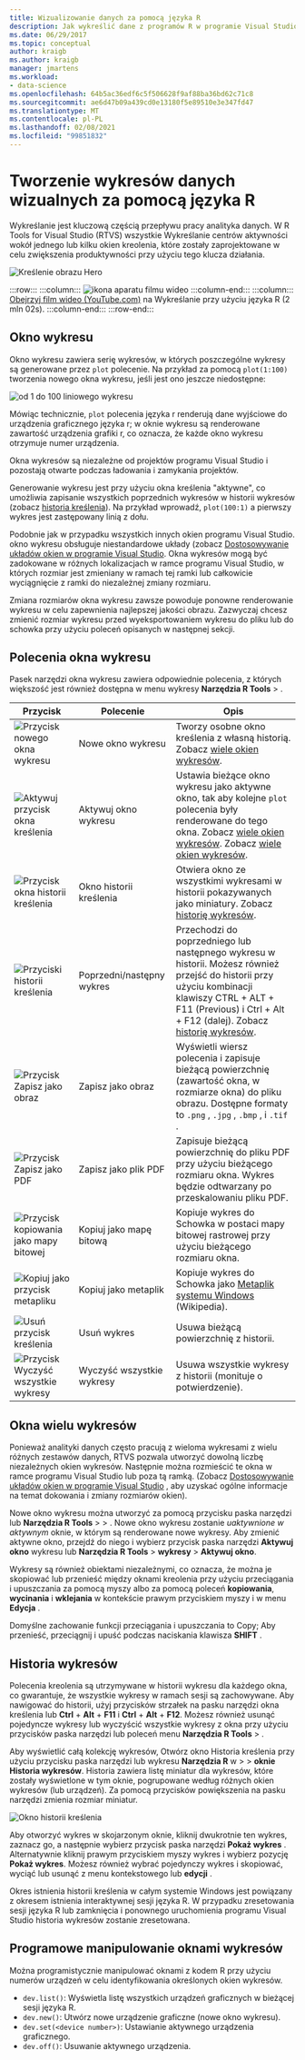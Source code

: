 ```yaml
---
title: Wizualizowanie danych za pomocą języka R
description: Jak wykreślić dane z programów R w programie Visual Studio przy użyciu okien wykresów.
ms.date: 06/29/2017
ms.topic: conceptual
author: kraigb
ms.author: kraigb
manager: jmartens
ms.workload:
- data-science
ms.openlocfilehash: 64b5ac36edf6c5f506628f9af88ba36bd62c71c8
ms.sourcegitcommit: ae6d47b09a439cd0e13180f5e89510e3e347fd47
ms.translationtype: MT
ms.contentlocale: pl-PL
ms.lasthandoff: 02/08/2021
ms.locfileid: "99851832"
---
```

# <a name="create-visual-data-plots-with-r"></a>Tworzenie wykresów danych wizualnych za pomocą języka R

Wykreślanie jest kluczową częścią przepływu pracy analityka danych. W R Tools for Visual Studio (RTVS) wszystkie Wykreślanie centrów aktywności wokół jednego lub kilku okien kreolenia, które zostały zaprojektowane w celu zwiększenia produktywności przy użyciu tego klucza działania.

![Kreślenie obrazu Hero](media/plotting-hero-image.png)

:::row:::
    :::column:::
        ![ikona aparatu filmu wideo](../install/media/video-icon.png "Obejrzyj film")
    :::column-end:::
    :::column:::
        [Obejrzyj film wideo (YouTube.com)](https://www.youtube.com/watch?v=ZTbKmz5RSgY) na Wykreślanie przy użyciu języka R (2 mln 02s).
    :::column-end:::
:::row-end:::

## <a name="the-plot-window"></a>Okno wykresu

Okno wykresu zawiera serię wykresów, w których poszczególne wykresy są generowane przez `plot` polecenie. Na przykład za pomocą `plot(1:100)` tworzenia nowego okna wykresu, jeśli jest ono jeszcze niedostępne:

![od 1 do 100 liniowego wykresu](media/plotting-1-to-100.png)

Mówiąc technicznie, `plot` polecenia języka r renderują dane wyjściowe do urządzenia graficznego języka r; w oknie wykresu są renderowane zawartość urządzenia grafiki r, co oznacza, że każde okno wykresu otrzymuje numer urządzenia.

Okna wykresów są niezależne od projektów programu Visual Studio i pozostają otwarte podczas ładowania i zamykania projektów.

Generowanie wykresu jest przy użyciu okna kreślenia "aktywne", co umożliwia zapisanie wszystkich poprzednich wykresów w historii wykresów (zobacz [historia kreślenia](#plot-history)). Na przykład wprowadź, `plot(100:1)` a pierwszy wykres jest zastępowany linią z dołu.

Podobnie jak w przypadku wszystkich innych okien programu Visual Studio. okno wykresu obsługuje niestandardowe układy (zobacz [Dostosowywanie układów okien w programie Visual Studio](../ide/customizing-window-layouts-in-visual-studio.md). Okna wykresów mogą być zadokowane w różnych lokalizacjach w ramce programu Visual Studio, w których rozmiar jest zmieniany w ramach tej ramki lub całkowicie wyciągnięcie z ramki do niezależnej zmiany rozmiaru.

Zmiana rozmiarów okna wykresu zawsze powoduje ponowne renderowanie wykresu w celu zapewnienia najlepszej jakości obrazu. Zazwyczaj chcesz zmienić rozmiar wykresu przed wyeksportowaniem wykresu do pliku lub do schowka przy użyciu poleceń opisanych w następnej sekcji.

## <a name="plot-window-commands"></a>Polecenia okna wykresu

Pasek narzędzi okna wykresu zawiera odpowiednie polecenia, z których większość jest również dostępna w menu wykresy **Narzędzia R Tools**  >   .

| Przycisk | Polecenie | Opis |
| --- | --- | --- |
| ![Przycisk nowego okna wykresu](media/plotting-toolbar-01-new-plot-window.png) | Nowe okno wykresu | Tworzy osobne okno kreślenia z własną historią. Zobacz [wiele okien wykresów](#multiple-plot-windows). |
| ![Aktywuj przycisk okna kreślenia](media/plotting-toolbar-02-activate-plot-window.png) | Aktywuj okno wykresu | Ustawia bieżące okno wykresu jako aktywne okno, tak aby kolejne `plot` polecenia były renderowane do tego okna. Zobacz [wiele okien wykresów](#multiple-plot-windows). Zobacz [wiele okien wykresów](#multiple-plot-windows). |
| ![Przycisk okna historii kreślenia](media/plotting-toolbar-03-plot-history.png) | Okno historii kreślenia | Otwiera okno ze wszystkimi wykresami w historii pokazywanych jako miniatury. Zobacz [historię wykresów](#plot-history). |
| ![Przyciski historii kreślenia](media/plotting-toolbar-04-plot-history-arrows.png) | Poprzedni/następny wykres |  Przechodzi do poprzedniego lub następnego wykresu w historii. Możesz również przejść do historii przy użyciu kombinacji klawiszy CTRL + ALT + F11 (Previous) i Ctrl + Alt + F12 (dalej). Zobacz [historię wykresów](#plot-history). |
| ![Przycisk Zapisz jako obraz](media/plotting-toolbar-05-save-as-image.png)| Zapisz jako obraz | Wyświetli wiersz polecenia i zapisuje bieżącą powierzchnię (zawartość okna, w rozmiarze okna) do pliku obrazu. Dostępne formaty to `.png` , `.jpg` , `.bmp` , i `.tif` . |
| ![Przycisk Zapisz jako PDF](media/plotting-toolbar-06-save-as-pdf.png)| Zapisz jako plik PDF | Zapisuje bieżącą powierzchnię do pliku PDF przy użyciu bieżącego rozmiaru okna. Wykres będzie odtwarzany po przeskalowaniu pliku PDF. |
| ![Przycisk kopiowania jako mapy bitowej](media/plotting-toolbar-07-copy-as-bitmap.png)| Kopiuj jako mapę bitową | Kopiuje wykres do Schowka w postaci mapy bitowej rastrowej przy użyciu bieżącego rozmiaru okna. |
| ![Kopiuj jako przycisk metapliku](media/plotting-toolbar-08-copy-as-metafile.png)| Kopiuj jako metaplik | Kopiuje wykres do Schowka jako [Metaplik systemu Windows](https://en.wikipedia.org/wiki/Windows_Metafile) (Wikipedia). |
| ![Usuń przycisk kreślenia](media/plotting-toolbar-09-remove-plot.png)| Usuń wykres | Usuwa bieżącą powierzchnię z historii. |
| ![Przycisk Wyczyść wszystkie wykresy](media/plotting-toolbar-10-clear-all-plots.png) | Wyczyść wszystkie wykresy | Usuwa wszystkie wykresy z historii (monituje o potwierdzenie). |

## <a name="multiple-plot-windows"></a>Okna wielu wykresów

Ponieważ analityki danych często pracują z wieloma wykresami z wielu różnych zestawów danych, RTVS pozwala utworzyć dowolną liczbę niezależnych okien wykresów. Następnie można rozmieścić te okna w ramce programu Visual Studio lub poza tą ramką. (Zobacz [Dostosowywanie układów okien w programie Visual Studio](../ide/customizing-window-layouts-in-visual-studio.md) , aby uzyskać ogólne informacje na temat dokowania i zmiany rozmiarów okien).

Nowe okno wykresu można utworzyć za pomocą przycisku paska narzędzi lub **Narzędzia R Tools**  >    >  . Nowe okno wykresu zostanie *uaktywnione w aktywnym* oknie, w którym są renderowane nowe wykresy. Aby zmienić aktywne okno, przejdź do niego i wybierz przycisk paska narzędzi **Aktywuj okno** wykresu lub **Narzędzia R Tools**  >  **wykresy**  >  **Aktywuj okno**.

Wykresy są również obiektami niezależnymi, co oznacza, że można je skopiować lub przenieść między oknami kreolenia przy użyciu przeciągania i upuszczania za pomocą myszy albo za pomocą poleceń **kopiowania**, **wycinania** i **wklejania** w kontekście prawym przyciskiem myszy i w menu **Edycja** .

Domyślne zachowanie funkcji przeciągania i upuszczania to Copy; Aby przenieść, przeciągnij i upuść podczas naciskania klawisza **SHIFT** .

## <a name="plot-history"></a>Historia wykresów

Polecenia kreolenia są utrzymywane w historii wykresu dla każdego okna, co gwarantuje, że wszystkie wykresy w ramach sesji są zachowywane. Aby nawigować do historii, użyj przycisków strzałek na pasku narzędzi okna kreślenia lub **Ctrl** + **Alt** + **F11** i **Ctrl** + **Alt** + **F12**. Możesz również usunąć pojedyncze wykresy lub wyczyścić wszystkie wykresy z okna przy użyciu przycisków paska narzędzi lub poleceń menu **Narzędzia R Tools**  >   .

Aby wyświetlić całą kolekcję wykresów, Otwórz okno Historia kreślenia przy użyciu przycisku paska narzędzi lub wykresu **Narzędzia R** w  >    >  **oknie Historia wykresów**.
Historia zawiera listę miniatur dla wykresów, które zostały wyświetlone w tym oknie, pogrupowane według różnych okien wykresów (lub urządzeń). Za pomocą przycisków powiększenia na pasku narzędzi zmienia rozmiar miniatur.

![Okno historii kreślenia](media/plotting-plot-history-window.png)

Aby otworzyć wykres w skojarzonym oknie, kliknij dwukrotnie ten wykres, zaznacz go, a następnie wybierz przycisk paska narzędzi **Pokaż wykres** . Alternatywnie kliknij prawym przyciskiem myszy wykres i wybierz pozycję **Pokaż wykres**. Możesz również wybrać pojedynczy wykres i skopiować, wyciąć lub usunąć z menu kontekstowego lub **edycji** .

Okres istnienia historii kreślenia w całym systemie Windows jest powiązany z okresem istnienia interaktywnej sesji języka R. W przypadku zresetowania sesji języka R lub zamknięcia i ponownego uruchomienia programu Visual Studio historia wykresów zostanie zresetowana.

## <a name="programmatically-manipulate-plot-windows"></a>Programowe manipulowanie oknami wykresów

Można programistycznie manipulować oknami z kodem R przy użyciu numerów urządzeń w celu identyfikowania określonych okien wykresów.

- `dev.list()`: Wyświetla listę wszystkich urządzeń graficznych w bieżącej sesji języka R.
- `dev.new()`: Utwórz nowe urządzenie graficzne (nowe okno wykresu).
- `dev.set(<device number>)`: Ustawianie aktywnego urządzenia graficznego.
- `dev.off()`: Usuwanie aktywnego urządzenia.

